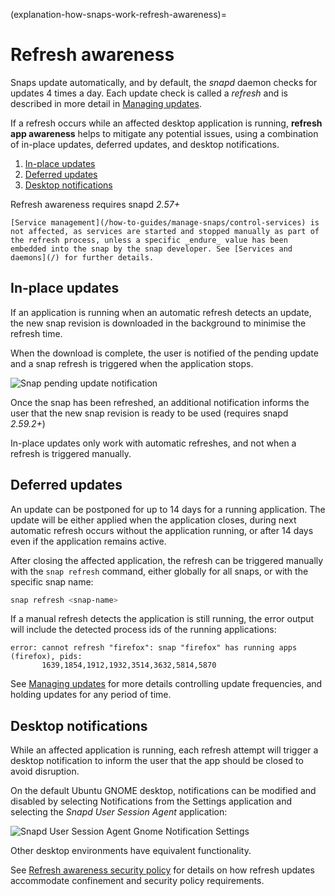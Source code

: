 (explanation-how-snaps-work-refresh-awareness)=
# Refresh awareness

Snaps update automatically, and by default, the *snapd* daemon checks for updates 4 times a day. Each update check is called a *refresh* and is described in more detail in [Managing updates](/how-to-guides/work-with-snaps/manage-updates).

If a refresh occurs while an affected desktop application is running, **refresh app awareness** helps to mitigate any potential issues, using a combination of in-place updates, deferred updates, and desktop notifications.

1. [In-place updates](#heading--background-updates)
1. [Deferred updates](#heading--postpone)
1. [Desktop notifications](#heading--notification)

Refresh awareness requires snapd _2.57+_

```{note}
[Service management](/how-to-guides/manage-snaps/control-services) is not affected, as services are started and stopped manually as part of the refresh process, unless a specific _endure_ value has been embedded into the snap by the snap developer. See [Services and daemons](/) for further details.
```

<h2 id='heading--background-updates'>In-place updates</h2>

If an application is running when an automatic refresh detects an update, the new snap revision is downloaded in the background to minimise the refresh time.

When the download is complete, the user is notified of the pending update and a snap refresh is triggered when the application stops.

![Snap pending update notification](https://assets.ubuntu.com/v1/6bcfcc2b-firefox-pending.png)

Once the snap has been refreshed, an additional notification informs the user that the new snap revision is ready to be used (requires snapd *2.59.2+*)

In-place updates only work with automatic refreshes, and not when a refresh is triggered manually.

<h2 id='heading--postpone'>Deferred updates</h2>

An update can be postponed for up to 14 days for a running application. The update will be either applied when the application closes, during next automatic refresh occurs without the application running, or after 14 days even if the application remains active.

After closing the affected application, the refresh can be triggered manually with the `snap refresh` command, either globally for all snaps, or with the specific snap name:

```bash
snap refresh <snap-name>
```

If a manual refresh detects the application is still running, the error output will include the detected process ids of the running applications:

 ```
error: cannot refresh "firefox": snap "firefox" has running apps (firefox), pids:
        1639,1854,1912,1932,3514,3632,5814,5870
```

See [Managing updates](/how-to-guides/work-with-snaps/manage-updates) for more details controlling update frequencies, and holding updates for any period of time.

<h2 id='heading--notification'>Desktop notifications</h2>

While an affected application is running, each refresh attempt will trigger a desktop notification to inform the user that the app should be closed to avoid disruption.

On the default Ubuntu GNOME desktop, notifications can be modified and disabled by selecting Notifications from the Settings application and selecting the _Snapd User Session Agent_ application:

![Snapd User Session Agent Gnome Notification Settings](https://assets.ubuntu.com/v1/a417893f-snapd-notifications.png) 

Other desktop environments have equivalent functionality.

See [Refresh awareness security policy](/t/security-policy-and-sandboxing/554#heading--refresh) for details on how refresh updates accommodate confinement and security policy requirements.


